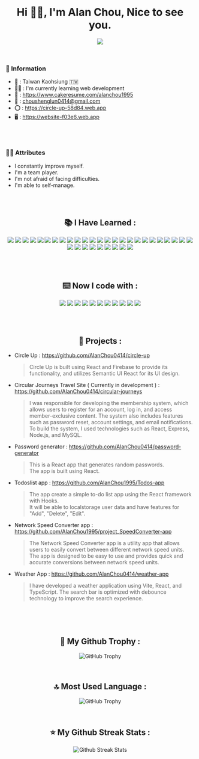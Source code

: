 <h1 align="center">Hi 👋🏻,  I'm Alan Chou,  
  Nice to see you. </h1>
  <p align="center">
    <img src="https://komarev.com/ghpvc/?username=AlanChou0414&style=for-the-badge&color=yellow">
  </p>
  
  <br>
  
<h3>📂 Information</h3>

 - 📍 : Taiwan Kaohsiung 🇹🇼
 - 💪🏻 : I'm currently learning web development
 - 📝 : <a href="https://www.cakeresume.com/alanchou1995" target='_blank'>https://www.cakeresume.com/alanchou1995</a>
 - 📮 : choushenglun0414@gmail.com 
 - ⭕ : <a href="https://circle-up-58d84.web.app" target='_blank'>https://circle-up-58d84.web.app</a>
 - 🖥️ : <a href="https://website-f03e6.web.app" target='_blank'>https://website-f03e6.web.app</a>

 <br>
 <br>
 
 <h3>👍🏻 Attributes</h3>

  - I constantly improve myself.
  - I'm a team player.
  - I'm not afraid of facing difficulties.
  - I'm able to self-manage.

  <br>
  <br>


<h2 align="center">📚︎ I Have Learned :</h2>
<p align="center"> 
  <img src="https://img.shields.io/badge/VSCode-0078D4?style=for-the-badge&logo=visual%20studio%20code&logoColor=white"> 
  <img src="https://img.shields.io/badge/React-20232A?style=for-the-badge&logo=react&logoColor=61DAFB"> 
  <img src="https://img.shields.io/badge/React_Router-CA4245?style=for-the-badge&logo=react-router&logoColor=white"> 
  <img src="https://img.shields.io/badge/JavaScript-323330?style=for-the-badge&logo=javascript&logoColor=F7DF1E">
  <img src="https://img.shields.io/badge/TypeScript-007ACC?style=for-the-badge&logo=typescript&logoColor=white">
  <img src="https://img.shields.io/badge/CSS3-1572B6?style=for-the-badge&logo=css3&logoColor=white"> 
  <img src="https://img.shields.io/badge/HTML5-E34F26?style=for-the-badge&logo=html5&logoColor=white"> 
  <img src="https://img.shields.io/badge/jQuery-0769AD?style=for-the-badge&logo=jquery&logoColor=white"> 
  <img src="https://img.shields.io/badge/PHP-777BB4?style=for-the-badge&logo=php&logoColor=white"> 
  <img src="https://img.shields.io/badge/Node.js-339933?style=for-the-badge&logo=nodedotjs&logoColor=white"> 
  <img src="https://img.shields.io/badge/Apache-D22128?style=for-the-badge&logo=Apache&logoColor=white"> 
  <img src="https://img.shields.io/badge/MySQL-005C84?style=for-the-badge&logo=mysql&logoColor=white"> 
  <img src="https://img.shields.io/badge/Express.js-000000?style=for-the-badge&logo=express&logoColor=white"> 
  <img src="https://img.shields.io/badge/npm-CB3837?style=for-the-badge&logo=npm&logoColor=white"> 
  <img src="https://img.shields.io/badge/Yarn-2C8EBB?style=for-the-badge&logo=yarn&logoColor=white"> 
  <img src="https://img.shields.io/badge/Xampp-F37623?style=for-the-badge&logo=xampp&logoColor=white"> 
  <img src="https://img.shields.io/badge/GitHub-100000?style=for-the-badge&logo=github&logoColor=white"> 
  <img src="https://img.shields.io/badge/GIT-E44C30?style=for-the-badge&logo=git&logoColor=white"> 
  <img src="https://img.shields.io/badge/Sass-CC6699?style=for-the-badge&logo=sass&logoColor=white"> 
  <img src="https://img.shields.io/badge/Pug-E3C29B?style=for-the-badge&logo=pug&logoColor=black"> 
  <img src="https://img.shields.io/badge/eslint-3A33D1?style=for-the-badge&logo=eslint&logoColor=white"> 
  <img src="https://img.shields.io/badge/Font_Awesome-339AF0?style=for-the-badge&logo=fontawesome&logoColor=white"> 
  <img src="https://img.shields.io/badge/Bootstrap-563D7C?style=for-the-badge&logo=bootstrap&logoColor=white"> 
  <img src="https://img.shields.io/badge/styled--components-DB7093?style=for-the-badge&logo=styled-components&logoColor=white"> 
  <img src="https://img.shields.io/badge/semantic%20ui%20react-35BDB2?style=for-the-badge&logo=semanticuireact&logoColor=white">
  <img src="https://img.shields.io/badge/Tailwind_CSS-38B2AC?style=for-the-badge&logo=tailwind-css&logoColor=white"> 
  <img src="https://img.shields.io/badge/Vercel-000000?style=for-the-badge&logo=vercel&logoColor=white" >
  <img src="https://img.shields.io/badge/Webpack-8DD6F9?style=for-the-badge&logo=Webpack&logoColor=white"> 
  <img src="https://img.shields.io/badge/Babel-F9DC3E?style=for-the-badge&logo=babel&logoColor=white"> 
  <img src="https://img.shields.io/badge/Postman-FF6C37?style=for-the-badge&logo=Postman&logoColor=white">
  <img src="https://img.shields.io/badge/firebase-ffca28?style=for-the-badge&logo=firebase&logoColor=black">
  <img src="https://img.shields.io/badge/MongoDB-4EA94B?style=for-the-badge&logo=mongodb&logoColor=white">
  <img src="https://img.shields.io/badge/Vite-B73BFE?style=for-the-badge&logo=vite&logoColor=FFD62E">
  <img src="https://img.shields.io/badge/Heroku-430098?style=for-the-badge&logo=heroku&logoColor=white">
</p>
  <br>
  <br>



<h2 align="center">⌨️ Now I code with :</h2>

<p align="center"> 
  <img src="https://img.shields.io/badge/VSCode-0078D4?style=for-the-badge&logo=visual%20studio%20code&logoColor=white"> 
  <img src="https://img.shields.io/badge/GitHub-100000?style=for-the-badge&logo=github&logoColor=white"> 
  <img src="https://img.shields.io/badge/GIT-E44C30?style=for-the-badge&logo=git&logoColor=white"> 
  <img src="https://img.shields.io/badge/React-20232A?style=for-the-badge&logo=react&logoColor=61DAFB">
  <img src="https://img.shields.io/badge/JavaScript-323330?style=for-the-badge&logo=javascript&logoColor=F7DF1E">
  <img src="https://img.shields.io/badge/TypeScript-007ACC?style=for-the-badge&logo=typescript&logoColor=white">
  <img src="https://img.shields.io/badge/CSS3-1572B6?style=for-the-badge&logo=css3&logoColor=white"> 
  <img src="https://img.shields.io/badge/HTML5-E34F26?style=for-the-badge&logo=html5&logoColor=white"> 
  <img src="https://img.shields.io/badge/Node.js-339933?style=for-the-badge&logo=nodedotjs&logoColor=white"> 
  <img src="https://img.shields.io/badge/MySQL-005C84?style=for-the-badge&logo=mysql&logoColor=white"> 
  <img src="https://img.shields.io/badge/Express.js-000000?style=for-the-badge&logo=express&logoColor=white">
</p>
  <br>
  <br>
<h2 align="center">📄 Projects :</h2>

- Circle Up : https://github.com/AlanChou0414/circle-up
  > Circle Up is built using React and Firebase to provide its functionality, and utilizes Semantic UI React for its UI design.

- Circular Journeys Travel Site ( Currently in development ) : https://github.com/AlanChou0414/circular-journeys
  > I was responsible for developing the membership system, which allows users to register for an account, log in, and access member-exclusive content. The system also includes features such as password reset, account settings, and email notifications. To build the system, I used technologies such as React, Express, Node.js, and MySQL.

- Password generator : https://github.com/AlanChou0414/password-generator
  > This is a React app that generates random passwords. <br>
  > The app is built using React.

- Todoslist app : https://github.com/AlanChou1995/Todos-app
  > The app create a simple to-do list app using the React framework with Hooks. <br>
  > It will be able to localstorage user data and have features for "Add", "Delete", "Edit".

- Network Speed Converter app : https://github.com/AlanChou1995/project_SpeedConverter-app
  > The Network Speed Converter app is a utility app that allows users to easily convert between different network speed units.  <br>
  > The app is designed to be easy to use and provides quick and accurate conversions between network speed units.

- Weather App : https://github.com/AlanChou0414/weather-app
  > I have developed a weather application using Vite, React, and TypeScript. The search bar is optimized with debounce technology to improve the search  experience.






  <br>
  <br>
  <br>



<h2 align="center">🥇 My Github Trophy : </h2>
 
<p align="center">
  <img alt="GitHub Trophy" src="https://github-profile-trophy.vercel.app/?username=AlanChou0414&&theme=onedark&row=2&column=3&margin-w=10&margin-h=10" />
</p>

  <br>
  
<h2 align="center">🔝 Most Used Language : </h2>
 
<p align="center">
  <img alt="GitHub Trophy" src="https://github-readme-stats.vercel.app/api/top-langs/?username=AlanChou0414&theme=dark" />
</p>

  <br>

<h2 align="center">⭐️ My Github Streak Stats : </h2>
 
<p align="center">
  <img alt="Github Streak Stats" src="https://streak-stats.demolab.com/?user=AlanChou0414&theme=dark" />
</p>

  <br>

